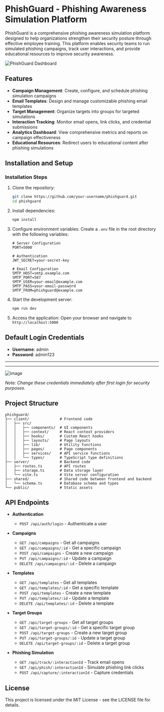 # PhishGuard - Phishing Awareness Simulation Platform

PhishGuard is a comprehensive phishing awareness simulation platform designed to help organizations strengthen their security posture through effective employee training. This platform enables security teams to run simulated phishing campaigns, track user interactions, and provide educational resources to improve security awareness.

![PhishGuard Dashboard](https://via.placeholder.com/800x450?text=PhishGuard+Dashboard)

## Features

- **Campaign Management**: Create, configure, and schedule phishing simulation campaigns
- **Email Templates**: Design and manage customizable phishing email templates
- **Target Management**: Organize targets into groups for targeted simulations
- **Interaction Tracking**: Monitor email opens, link clicks, and credential submissions
- **Analytics Dashboard**: View comprehensive metrics and reports on campaign effectiveness
- **Educational Resources**: Redirect users to educational content after phishing simulations

 

## Installation and Setup

 

### Installation Steps

1. Clone the repository:
   ```bash
   git clone https://github.com/your-username/phishguard.git
   cd phishguard
   ```

2. Install dependencies:
   ```bash
   npm install
   ```

3. Configure environment variables:
   Create a `.env` file in the root directory with the following variables:
   ```
   # Server Configuration
   PORT=5000
   
   # Authentication
   JWT_SECRET=your-secret-key
   
   # Email Configuration
   SMTP_HOST=smtp.example.com
   SMTP_PORT=587
   SMTP_USER=your-email@example.com
   SMTP_PASS=your-email-password
   SMTP_FROM=phishguard@example.com
   ```

4. Start the development server:
   ```bash
   npm run dev
   ```

5. Access the application:
   Open your browser and navigate to `http://localhost:5000`

## Default Login Credentials

- **Username**: admin
- **Password**: admin123

---
---
![image](https://github.com/user-attachments/assets/1d90758a-6525-4a9f-b9bf-42f2eb973c1b)



*Note: Change these credentials immediately after first login for security purposes.*

## Project Structure

```
phishguard/
├── client/              # Frontend code
│   ├── src/
│   │   ├── components/  # UI components
│   │   ├── context/     # React context providers
│   │   ├── hooks/       # Custom React hooks
│   │   ├── layouts/     # Page layouts
│   │   ├── lib/         # Utility functions
│   │   ├── pages/       # Page components
│   │   ├── services/    # API service functions
│   │   └── types/       # TypeScript type definitions
├── server/              # Backend code
│   ├── routes.ts        # API routes
│   ├── storage.ts       # Data storage layer
│   └── vite.ts          # Vite server configuration
├── shared/              # Shared code between frontend and backend
│   └── schema.ts        # Database schema and types
└── public/              # Static assets
```

## API Endpoints

- **Authentication**
  - `POST /api/auth/login` - Authenticate a user

- **Campaigns**
  - `GET /api/campaigns` - Get all campaigns
  - `GET /api/campaigns/:id` - Get a specific campaign
  - `POST /api/campaigns` - Create a new campaign
  - `PUT /api/campaigns/:id` - Update a campaign
  - `DELETE /api/campaigns/:id` - Delete a campaign

- **Templates**
  - `GET /api/templates` - Get all templates
  - `GET /api/templates/:id` - Get a specific template
  - `POST /api/templates` - Create a new template
  - `PUT /api/templates/:id` - Update a template
  - `DELETE /api/templates/:id` - Delete a template

- **Target Groups**
  - `GET /api/target-groups` - Get all target groups
  - `GET /api/target-groups/:id` - Get a specific target group
  - `POST /api/target-groups` - Create a new target group
  - `PUT /api/target-groups/:id` - Update a target group
  - `DELETE /api/target-groups/:id` - Delete a target group

- **Phishing Simulation**
  - `GET /api/track/:interactionId` - Track email opens
  - `GET /api/phish/:interactionId` - Simulate phishing link clicks
  - `POST /api/capture/:interactionId` - Capture credentials

## License

This project is licensed under the MIT License - see the LICENSE file for details.
